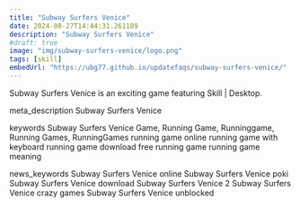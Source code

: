 ```yaml
---
title: "Subway Surfers Venice"
date: 2024-08-27T14:44:31.261189
description: "Subway Surfers Venice"
#draft: true
image: "img/subway-surfers-venice/logo.png"
tags: [skill]
embedUrl: "https://ubg77.github.io/updatefaqs/subway-surfers-venice/"
---
```


Subway Surfers Venice is an exciting game featuring Skill | Desktop.

meta_description
Subway Surfers Venice


keywords
Subway Surfers Venice Game, Running Game, Runninggame, Running Games, RunningGames running game online running game with keyboard running game download free running game running game meaning


news_keywords
Subway Surfers Venice online Subway Surfers Venice poki Subway Surfers Venice download Subway Surfers Venice 2 Subway Surfers Venice crazy games Subway Surfers Venice unblocked
